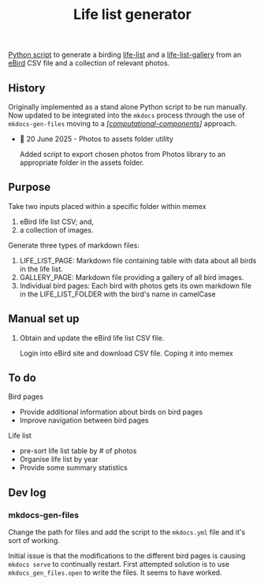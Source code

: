 ﻿---
backlinks:
- title: Computational components
  url: /memex/colophon/computational-components.html
tags:
- colophon
- birding
title: Life list generator
type: note
---
[Python script](https://github.com/djplaner/memex/blob/master/util/generators/lifeList.py) to generate a birding [life-list](../sense/birdwatching/life-list.md) and a [life-list-gallery](../sense/birdwatching/life-list-gallery.md) from an [eBird](https://ebird.org/home) CSV file and a collection of relevant photos. 

## History

Originally implemented as a stand alone Python script to be run manually. Now updated to be integrated into the `mkdocs` process through the use of `mkdocs-gen-files` moving to a _[[computational-components]]_ approach.

- 📅 20 June 2025 - Photos to assets folder utility

    Added script to export chosen photos from Photos library to an appropriate folder in the assets folder.

## Purpose

Take two inputs placed within a specific folder within memex

1. eBird life list CSV; and,
2. a collection of images.

Generate three types of markdown files:

1. LIFE_LIST_PAGE: Markdown file containing table with data about all birds in the life list.
2. GALLERY_PAGE: Markdown file providing a gallery of all bird images.
3. Individual bird pages: Each bird with photos gets its own markdown file in the LIFE_LIST_FOLDER with the bird's name in camelCase

## Manual set up

1. Obtain and update the eBird life list CSV file.

    Login into eBird site and download CSV file. Coping it into memex

## To do

Bird pages

- Provide additional information about birds on bird pages
- Improve navigation between bird pages

Life list

- pre-sort life list table by # of photos
- Organise life list by year
- Provide some summary statistics

## Dev log

### mkdocs-gen-files

Change the path for files and add the script to the `mkdocs.yml` file and it's sort of working.

Initial issue is that the modifications to the different bird pages is causing `mkdocs serve` to continually restart. First attempted solution is to use `mkdocs_gen_files.open` to write the files. It seems to have worked.



[//begin]: # "Autogenerated link references for markdown compatibility"
[computational-components]: computational-components "Computational components"
[//end]: # "Autogenerated link references"